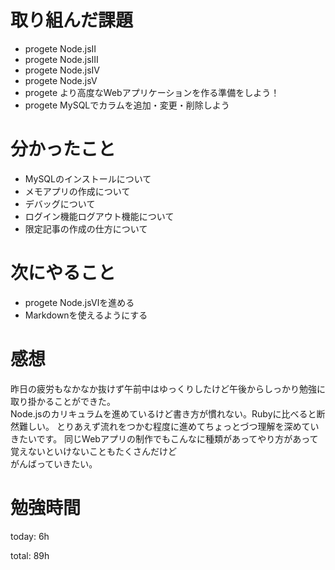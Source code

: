 # 取り組んだ課題
- progete Node.jsⅡ
- progete Node.jsⅢ
- progete Node.jsⅣ
- progete Node.jsⅤ
- progete より高度なWebアプリケーションを作る準備をしよう！
- progete MySQLでカラムを追加・変更・削除しよう

# 分かったこと
- MySQLのインストールについて
- メモアプリの作成について
- デバッグについて
- ログイン機能ログアウト機能について
- 限定記事の作成の仕方について

# 次にやること
- progete Node.jsⅥを進める
- Markdownを使えるようにする

# 感想
昨日の疲労もなかなか抜けず午前中はゆっくりしたけど午後からしっかり勉強に取り掛かることができた。  
Node.jsのカリキュラムを進めているけど書き方が慣れない。Rubyに比べると断然難しい。
とりあえず流れをつかむ程度に進めてちょっとづつ理解を深めていきたいです。
同じWebアプリの制作でもこんなに種類があってやり方があって覚えないといけないこともたくさんだけど  
がんばっていきたい。

# 勉強時間
today: 6h

total: 89h
